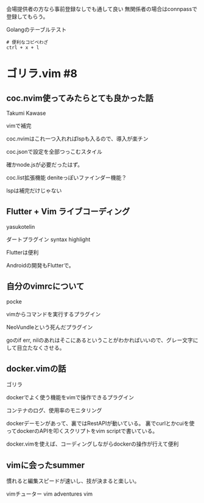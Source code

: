 会場提供者の方なら事前登録なしでも通して良い
無関係者の場合はconnpassで登録してもらう。

Golangのテーブルテスト

```
# 便利なコピペわざ
ctrl + x + l
```

# ゴリラ.vim #8

## coc.nvim使ってみたらとても良かった話
Takumi Kawase

vimで補完

coc.nvimはこれ一つ入れればlspも入るので、導入が楽チン

coc.jsonで設定を全部つっこむスタイル

確かnode.jsが必要だったはず。

coc.list拡張機能
deniteっぽいファインダー機能？

lspは補完だけじゃない

## Flutter + Vim ライブコーディング
yasukotelin

ダートプラグイン syntax highlight 

Flutterは便利

Androidの開発もFlutterで。

## 自分のvimrcについて	

pocke

vimからコマンドを実行するプラグイン

NeoVundleという死んだプラグイン

goのif err, nilのあれはそこにあるということがわかればいいので、グレー文字にして目立たなくさせる。

## docker.vimの話
ゴリラ

dockerでよく使う機能をvimで操作できるプラグイン

コンテナのログ、使用率のモニタリング

dockerデーモンがあって、裏ではRestAPIが動いている。
裏でcurlとかcuiを使ってdockerのAPIを叩くスクリプトをvim scriptで書いている。

docker.vimを使えば、コーディングしながらdockerの操作が行えて便利

## vimに会ったsummer

慣れると編集スピードが速いし、技が決まると楽しい。

vimチューター
vim adventures
vim
